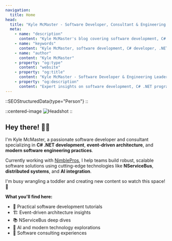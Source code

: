 ```yaml
---
navigation:
  title: Home
head:
  title: "Kyle McMaster - Software Developer, Consultant & Engineering Leader"
  meta:
    - name: "description"
      content: "Kyle McMaster's blog covering software development, C# .NET programming, event-driven architecture, NServiceBus, AI, and modern software engineering practices. Expert insights from a NimblePros consultant."
    - name: "keywords"
      content: "Kyle McMaster, software development, C# developer, .NET programming, event driven architecture, NServiceBus, software engineering, NimblePros, software consulting, distributed systems, AI development, software architecture"
    - name: "author"
      content: "Kyle McMaster"
    - property: "og:type"
      content: "website"
    - property: "og:title"
      content: "Kyle McMaster - Software Developer & Engineering Leader"
    - property: "og:description"
      content: "Expert insights on software development, C# .NET programming, event-driven architecture, and modern engineering practices from Kyle McMaster, NimblePros consultant."
---
```


::SEOStructuredData{type="Person"}
::

::centered-image
![Headshot](/headshot.png)
::

## Hey there! 🙋‍♂️

I'm Kyle McMaster, a passionate software developer and consultant specializing in **C# .NET development**, **event-driven architecture**, and **modern software engineering practices**. 

Currently working with [NimblePros](https://nimblepros.com/), I help teams build robust, scalable software solutions using cutting-edge technologies like **NServiceBus**, **distributed systems**, and **AI integration**.

I'm busy wrangling a toddler and creating new content so watch this space! 👀

**What you'll find here:**
- 🔧 Practical software development tutorials
- 🏗️ Event-driven architecture insights  
- 📚 NServiceBus deep dives
- 🤖 AI and modern technology explorations
- 💼 Software consulting experiences

